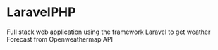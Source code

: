 # LaravelPHP
Full stack web application using the framework Laravel to get weather Forecast from Openweathermap API
